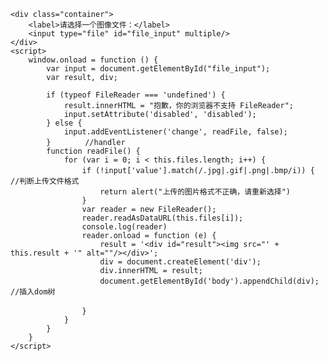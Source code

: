     <div class="container">
        <label>请选择一个图像文件：</label>
        <input type="file" id="file_input" multiple/>
    </div>
    <script>
        window.onload = function () {
            var input = document.getElementById("file_input");
            var result, div;
    
            if (typeof FileReader === 'undefined') {
                result.innerHTML = "抱歉，你的浏览器不支持 FileReader";
                input.setAttribute('disabled', 'disabled');
            } else {
                input.addEventListener('change', readFile, false);
            }　　　　 //handler
            function readFile() {
                for (var i = 0; i < this.files.length; i++) {
                    if (!input['value'].match(/.jpg|.gif|.png|.bmp/i)) {　　 //判断上传文件格式
                        return alert("上传的图片格式不正确，请重新选择")　　　　　　　　　
                    }
                    var reader = new FileReader();
                    reader.readAsDataURL(this.files[i]);
                    console.log(reader)
                    reader.onload = function (e) {
                        result = '<div id="result"><img src="' + this.result + '" alt=""/></div>';
                        div = document.createElement('div');
                        div.innerHTML = result;
                        document.getElementById('body').appendChild(div);　　 //插入dom树      
                        　　　　　　　　　　
                    }
                }
            }
        }
    </script>